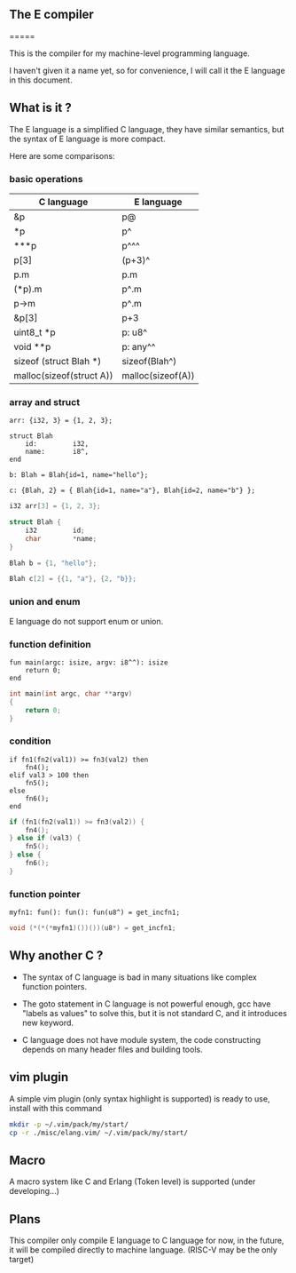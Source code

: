 ## The E compiler
=====

This is the compiler for my machine-level programming language.

I haven't given it a name yet, so for convenience, I will call it the E language in this document.


## What is it ?

The E language is a simplified C language, they have similar semantics, but the syntax of E language is more compact.

Here are some comparisons:

### basic operations

|        C language          |     E language           |
|----------------------------|--------------------------|
| &p                         | p@                       |
| *p                         | p^                       |
| ***p                       | p^^^                     |
| p[3]                       | (p+3)^                   |
| p.m                        | p.m                      |
| (*p).m                     | p^.m                     |
| p->m                       | p^.m                     |
| &p[3]                      | p+3                      |
| uint8_t *p                 | p: u8^                   |
| void **p                   | p: any^^                 |
| sizeof (struct Blah *)     | sizeof(Blah^)            |
| malloc(sizeof(struct A))   | malloc(sizeof(A))        |

### array and struct

```
arr: {i32, 3} = {1, 2, 3};

struct Blah
    id:         i32,
    name:       i8^,
end

b: Blah = Blah{id=1, name="hello"};

c: {Blah, 2} = { Blah{id=1, name="a"}, Blah{id=2, name="b"} };
```

```c
i32 arr[3] = {1, 2, 3};

struct Blah {
    i32         id;
    char        *name;
}

Blah b = {1, "hello"};

Blah c[2] = {{1, "a"}, {2, "b}};

```

### union and enum

E language do not support enum or union.


### function definition

```
fun main(argc: isize, argv: i8^^): isize
    return 0;
end
```

```c
int main(int argc, char **argv)
{
    return 0;
}
```

### condition

```
if fn1(fn2(val1)) >= fn3(val2) then
    fn4();
elif val3 > 100 then
    fn5();
else
    fn6();
end
```

```c
if (fn1(fn2(val1)) >= fn3(val2)) {
    fn4();
} else if (val3) {
    fn5();
} else {
    fn6();
}
```

### function pointer

```
myfn1: fun(): fun(): fun(u8^) = get_incfn1;
```

```c
void (*(*(*myfn1)())())(u8*) = get_incfn1;
```

## Why another C ?

- The syntax of C language is bad in many situations like complex function pointers.

- The goto statement in C language is not powerful enough, gcc have "labels as values" to solve this, but it is not standard C, and it introduces new keyword.

- C language does not have module system, the code constructing depends on many header files and building tools.


## vim plugin

A simple vim plugin (only syntax highlight is supported) is ready to use, install with this command

```sh
mkdir -p ~/.vim/pack/my/start/
cp -r ./misc/elang.vim/ ~/.vim/pack/my/start/
```


## Macro

A macro system like C and Erlang (Token level) is supported (under developing...)


## Plans

This compiler only compile E language to C language for now, in the future,
it will be compiled directly to machine language. (RISC-V may be the only target)

